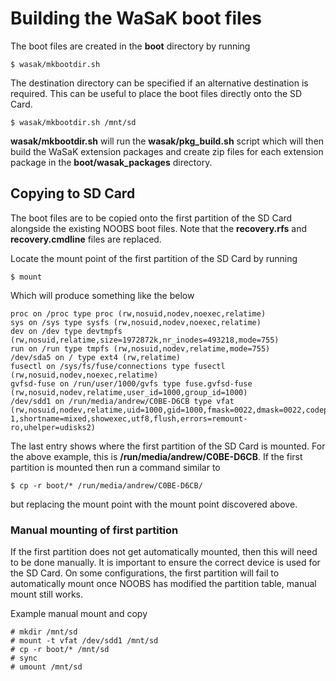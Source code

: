 Building the WaSaK boot files
=============================

The boot files are created in the **boot** directory by running

```
$ wasak/mkbootdir.sh
```

The destination directory can be specified if an alternative destination is required. This can be useful to place the boot files directly onto the SD Card.

```
$ wasak/mkbootdir.sh /mnt/sd
```

**wasak/mkbootdir.sh** will run the **wasak/pkg_build.sh** script which will then build the WaSaK extension packages and create zip files for each extension package in the **boot/wasak_packages** directory.

Copying to SD Card
------------------

The boot files are to be copied onto the first partition of the SD Card alongside the existing NOOBS boot files. Note that the **recovery.rfs** and **recovery.cmdline** files are replaced.

Locate the mount point of the first partition of the SD Card by running

```
$ mount
```
Which will produce something like the below

```
proc on /proc type proc (rw,nosuid,nodev,noexec,relatime)
sys on /sys type sysfs (rw,nosuid,nodev,noexec,relatime)
dev on /dev type devtmpfs (rw,nosuid,relatime,size=1972872k,nr_inodes=493218,mode=755)
run on /run type tmpfs (rw,nosuid,nodev,relatime,mode=755)
/dev/sda5 on / type ext4 (rw,relatime)
fusectl on /sys/fs/fuse/connections type fusectl (rw,nosuid,nodev,noexec,relatime)
gvfsd-fuse on /run/user/1000/gvfs type fuse.gvfsd-fuse (rw,nosuid,nodev,relatime,user_id=1000,group_id=1000)
/dev/sdd1 on /run/media/andrew/C0BE-D6CB type vfat (rw,nosuid,nodev,relatime,uid=1000,gid=1000,fmask=0022,dmask=0022,codepage=437,iocharset=iso8859-1,shortname=mixed,showexec,utf8,flush,errors=remount-ro,uhelper=udisks2)
```

The last entry shows where the first partition of the SD Card is mounted. For the above example, this is **/run/media/andrew/C0BE-D6CB**. If the first partition is mounted then run a command similar to

```
$ cp -r boot/* /run/media/andrew/C0BE-D6CB/
```
but replacing the mount point with the mount point discovered above.

### Manual mounting of first partition ###

If the first partition does not get automatically mounted, then this will need to be done manually. It is important to ensure the correct device is used for the SD Card. On some configurations, the first partition will fail to automatically mount once NOOBS has modified the partition table, manual mount still works.

Example manual mount and copy

```
# mkdir /mnt/sd
# mount -t vfat /dev/sdd1 /mnt/sd
# cp -r boot/* /mnt/sd
# sync
# umount /mnt/sd
```

